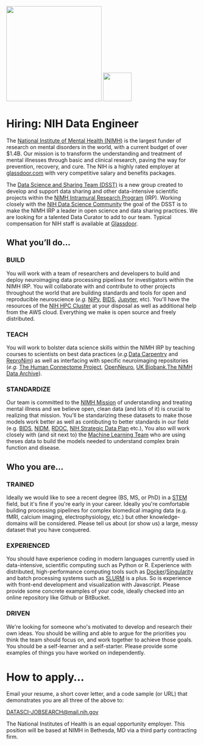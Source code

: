 <img src="NIMH_logo.png" width="250"> <img src="dsst_logo_draft3.png" width="75">


# Hiring: NIH Data Engineer

The [National Institute of Mental Health (NIMH)](http://www.nimh.nih.gov) is the largest funder of research on mental disorders in the world, with a current budget of over $1.4B. Our mission is to transform the understanding and treatment of mental illnesses through basic and clinical research, paving the way for prevention, recovery, and cure. The NIH is a highly rated employer at [glassdoor.com](https://www.glassdoor.com/Overview/Working-at-NIH-EI_IE11709.11,14.htm) with very competitive salary and benefits packages.

The [Data Science and Sharing Team (DSST)](http://cmn.nimh.nih.gov/dsst) is a new group created to develop and support data sharing and other data-intensive scientific projects within the [NIMH Intramural Research Program](https://www.nimh.nih.gov/labs-at-nimh/index.shtml) (IRP). Working closely with the [NIH Data Science Community](https://datascience.nih.gov/) the goal of the DSST is to make the NIMH IRP a leader in open science and data sharing practices. We are looking for a talented Data Curator to add to our team. Typical compensation for NIH staff is available at [Glassdoor](https://www.glassdoor.com/Salaries/staff-scientist-salary-SRCH_KO0,15.htm).

## What you’ll do…

### BUILD

You will work with a team of researchers and developers to build and deploy neuroimaging data processing pipelines for investigators within the NIMH IRP. You will collaborate with and contribute to other projects throughout the world that are building standards and tools for open and reproducible neuroscience (*e.g.* [NiPy](http://nipy.org/), [BIDS](http://bids.neuroimaging.io/), [Jupyter](http://www.jupyter.org), etc). You'll have the resources of the [NIH HPC Cluster](https://hpc.nih.gov/) at your disposal as well as additional help from the AWS cloud. Everything we make is open source and freely distributed.

### TEACH

You will work to bolster data science skills within the NIMH IRP by teaching courses to scientists on best data practices (*e.g.*[Data Carpentry](http://www.datacarpentry.org) and [ReproNim](http://www.reproducibleimaging.org)) as well as interfacing with specific neuroimaging repositories (*e.g.* [The Human Connectome Project](http://www.humanconnectome.org/), [OpenNeuro](http://openneuro.org), [UK Biobank](http://www.ukbiobank.ac.uk/),[The NIMH Data Archive](http://nda.nih.gov)).

### STANDARDIZE

Our team is committed to the [NIMH Mission](https://www.nimh.nih.gov/about/index.shtml) of understanding and treating mental illness and we believe open, clean data (and lots of it) is crucial to realizing that mission. You'll be standarizing these datasets to make those models work better as well as contibuting to better standards in our field (e.g. [BIDS](https://bids.neuroimaging.io), [NIDM](http://nidm.nidash.org/), [RDOC](https://www.nimh.nih.gov/research/research-funded-by-nimh/rdoc/index.shtml), [NIH Strategic Data Plan](https://datascience.nih.gov/strategicplan) etc.), You also will work closely with (and sit next to) the [Machine Learning Team](http://cmn.nimh.nih.gov/mlt) who are using theses data to build the models needed to understand complex brain function and disease.

## Who you are…

### TRAINED

Ideally we would like to see a recent degree (BS, MS, or PhD) in a [STEM](https://en.wikipedia.org/wiki/Science,_technology,_engineering,_and_mathematics) field, but it's fine if you're early in your career. Ideally you're comfortable building processing pipelines for complex biomedical imaging data (e.g. fMRI, calcium imaging, electrophysiology, etc.) but other knowledge-domains will be considered. Please tell us about (or show us) a large, messy dataset that you have conquered.

### EXPERIENCED

You should have experience coding in modern languages currently used in data-intensive, scientific computing such as Python or R.  Experience with distributed, high-performance computing tools such as [Docker](https://www.docker.com)/[Singularity](https://singularity.lbl.gov) and batch processing systems such as [SLURM](http://slurm.schedmd.com/) is a plus. So is experience with front-end development and visualization with Javascript. Please provide some concrete examples of your code, ideally checked into an online repository like Github or BitBucket.

### DRIVEN

We're looking for someone who's motivated to develop and research their own ideas. You should be willing and able to argue for the priorities you think the team should focus on, and work together to achieve those goals. You should be a self-learner and a self-starter. Please provide some examples of things you have worked on independently. 

# How to apply…

Email your resume, a short cover letter, and a code sample (or URL) that demonstrates you are all three of the above to:

DATASCI-JOBSEARCH@mail.nih.gov

The National Institutes of Health is an equal opportunity employer. This position will be based at NIMH in Bethesda, MD via a third party contracting firm.
